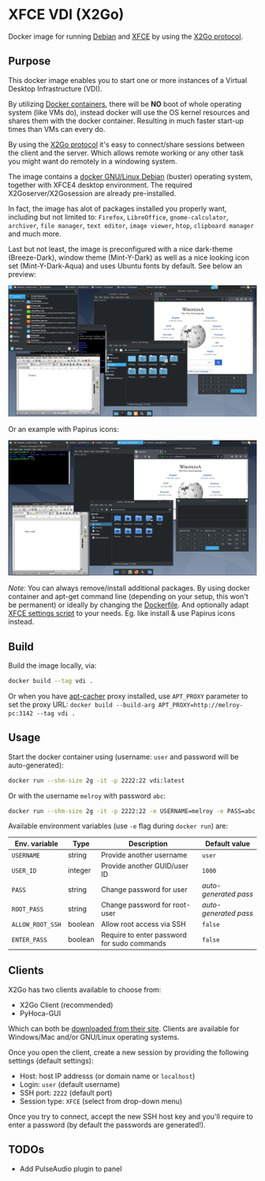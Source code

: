 # XFCE VDI (X2Go)

Docker image for running [Debian](https://hub.docker.com/_/debian) and [XFCE](https://www.xfce.org/) by using the [X2Go protocol](https://wiki.x2go.org/doku.php/download:start).

## Purpose

This docker image enables you to start one or more instances of a Virtual Desktop Infrastructure (VDI).

By utilizing [Docker containers](https://www.docker.com/resources/what-container), there will be **NO** boot of whole operating system (like VMs do), instead docker will use the OS kernel resources and shares them with the docker container. Resulting in much faster start-up times than VMs can every do.

By using the [X2Go protocol](https://wiki.x2go.org/) it's easy to connect/share sessions between the client and the server. Which allows remote working or any other task you might want do remotely in a windowing system.

The image contains a [docker GNU/Linux Debian](https://hub.docker.com/_/debian) (buster) operating system, together with XFCE4 desktop environment. The required X2Goserver/X2Gosession are already pre-installed.

In fact, the image has alot of packages installed you properly want, including but not limited to: `Firefox`, `LibreOffice`, `gnome-calculator`, `archiver`, `file manager`, `text editor`, `image viewer`, `htop`, `clipboard manager` and much more.

Last but not least, the image is preconfigured with a nice dark-theme (Breeze-Dark), window theme (Mint-Y-Dark) as well as a nice looking icon set (Mint-Y-Dark-Aqua) and uses Ubuntu fonts by default. See below an preview:

![](preview.png)

Or an example with Papirus icons:

![](preview_papirus.png)

*Note:* You can always remove/install additional packages. By using docker container and apt-get command line (depending on your setup, this won't be permanent) or ideally by changing the [Dockerfile](Dockerfile). And optionally adapt [XFCE settings script](xfce_settings.sh) to your needs. Eg. like install & use Papirus icons instead.

## Build

Build the image locally, via:

```sh
docker build --tag vdi .
```

Or when you have [apt-cacher](http://manpages.ubuntu.com/manpages/focal/man8/apt-cacher.8.html) proxy installed, use `APT_PROXY` parameter to set the proxy URL: `docker build --build-arg APT_PROXY=http://melroy-pc:3142 --tag vdi .`


## Usage

Start the docker container using (username: `user` and password will be auto-generated):

```sh
docker run --shm-size 2g -it -p 2222:22 vdi:latest
```

Or with the username `melroy` with password `abc`:

```sh
docker run --shm-size 2g -it -p 2222:22 -e USERNAME=melroy -e PASS=abc vdi:latest
```

Available environment variables (use `-e` flag during `docker run`) are:

| Env. variable    | Type    | Description                                 | Default value          |
|------------------|---------|---------------------------------------------|------------------------|
| `USERNAME`       | string  | Provide another username                    | `user`                 |
| `USER_ID`        | integer | Provide another GUID/user ID                | `1000`                 |
| `PASS`           | string  | Change password for user                    | *auto-generated pass*  |
| `ROOT_PASS`      | string  | Change password for root-user               | *auto-generated pass*  |
| `ALLOW_ROOT_SSH` | boolean | Allow root access via SSH                   | `false`                |
| `ENTER_PASS`     | boolean | Require to enter password for sudo commands | `false`                |

## Clients

X2Go has two clients available to choose from:

* X2Go Client (recommended)
* PyHoca-GUI

Which can both be [downloaded from their site](https://wiki.x2go.org/doku.php/download:start). Clients are available for Windows/Mac and/or GNU/Linux operating systems.

Once you open the client, create a new session by providing the following settings (default settings):

* Host: host IP addresss (or domain name or `localhost`)
* Login: `user` (default username)
* SSH port: `2222` (default port)
* Session type: `XFCE` (select from drop-down menu)

Once you try to connect, accept the new SSH host key and you'll require to enter a password (by default the passwords are generated!).

## TODOs

* Add PulseAudio plugin to panel